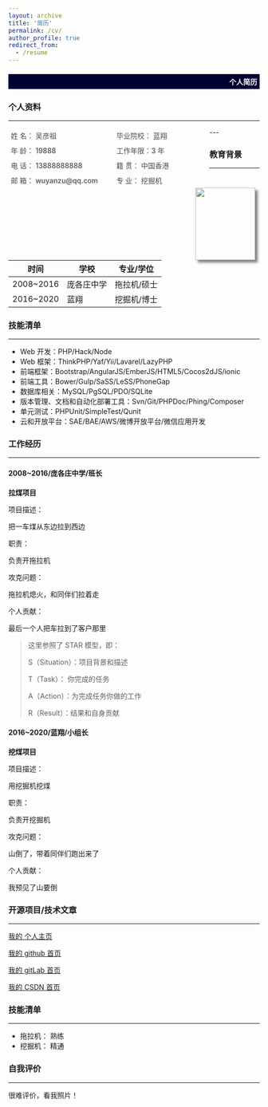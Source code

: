 ```yaml
---
layout: archive
title: '简历'
permalink: /cv/
author_profile: true
redirect_from:
  - /resume
---
```


<!--{% include base_path %} -->

<div style="background-color: #000033;width: 100%;">
	<h4 style="color: white;text-align: right;padding: 5px;">个人简历</h4>
</div>

### 个人资料

---

<div style="float: left;display: flex;flex-wrap: wrap;width: 80%;justify-content: space-between;">
    <div style="width: 45%;font-weight: 500;color: #4c4c4c;font-size: 14px;margin: 5px;">姓    名： 吴彦祖</div>
    <div style="width: 45%;font-weight: 500;color: #4c4c4c;font-size: 14px;margin: 5px;">毕业院校： 蓝翔</div>
    <div style="width: 45%;font-weight: 500;color: #4c4c4c;font-size: 14px;margin: 5px;">年    龄： 19888</div>
    <div style="width: 45%;font-weight: 500;color: #4c4c4c;font-size: 14px;margin: 5px;">工作年限：3 年</div>
    <div style="width: 45%;font-weight: 500;color: #4c4c4c;font-size: 14px;margin: 5px;">电    话： 13888888888</div>
    <div style="width: 45%;font-weight: 500;color: #4c4c4c;font-size: 14px;margin: 5px;">籍    贯： 中国香港</div>
    <div style="width: 45%;font-weight: 500;color: #4c4c4c;font-size: 14px;margin: 5px;">邮    箱： wuyanzu@qq.com</div>
    <div style="width: 45%;font-weight: 500;color: #4c4c4c;font-size: 14px;margin: 5px;">专    业： 挖掘机</div>
</div>
<div>
    <div style="float: right;margin-right: 9px;">
        <img src="https://ybl822124461.github.io//images/jiqimao.png" width="120px" height="145px" style="box-shadow: 5px 5px 5px rgba(0,0,0,.5);">
    </div>
</div>
---

### 教育背景

---

| 时间      | 学校       | 专业/学位   |
| --------- | ---------- | ----------- |
| 2008~2016 | 庞各庄中学 | 拖拉机/硕士 |
| 2016~2020 | 蓝翔       | 挖掘机/博士 |

### 技能清单

---

- Web 开发：PHP/Hack/Node
- Web 框架：ThinkPHP/Yaf/Yii/Lavarel/LazyPHP
- 前端框架：Bootstrap/AngularJS/EmberJS/HTML5/Cocos2dJS/ionic
- 前端工具：Bower/Gulp/SaSS/LeSS/PhoneGap
- 数据库相关：MySQL/PgSQL/PDO/SQLite
- 版本管理、文档和自动化部署工具：Svn/Git/PHPDoc/Phing/Composer
- 单元测试：PHPUnit/SimpleTest/Qunit
- 云和开放平台：SAE/BAE/AWS/微博开放平台/微信应用开发

### 工作经历

---

#### 2008~2016/庞各庄中学/班长

**拉煤项目**

项目描述：

把一车煤从东边拉到西边

职责：

负责开拖拉机

攻克问题：

拖拉机熄火，和同伴们拉着走

个人贡献：

最后一个人把车拉到了客户那里

> 这里参照了 STAR 模型，即：
>
> S（Situation）：项目背景和描述
>
> T（Task）： 你完成的任务
>
> A（Action）：为完成任务你做的工作
>
> R（Result）：结果和自身贡献

#### 2016~2020/蓝翔/小组长

**挖煤项目**

项目描述：

用挖掘机挖煤

职责：

负责开挖掘机

攻克问题：

山倒了，带着同伴们跑出来了

个人贡献：

我预见了山要倒

### 开源项目/技术文章

---

[我的 个人主页](https://ybl822124461.github.io/)

[我的 github 首页](https://github.com/ybl822124461)

[我的 gitLab 首页](http://120.46.177.122/dashboard/projects)

[我的 CSDN 首页](https://blog.csdn.net/weixin_45914944)

### 技能清单

---

- 拖拉机： 熟练
- 挖掘机： 精通

### 自我评价

---

很难评价，看我照片！
